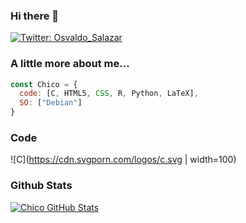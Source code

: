 ### Hi there 👋

[![Twitter: Osvaldo_Salazar](https://img.shields.io/twitter/follow/osvaldo_salazar?style=social)](https://twitter.com/osvaldo_salazar)

### A little more about me...  

```javascript
const Chico = {
  code: [C, HTML5, CSS, R, Python, LaTeX],
  SO: ["Debian"]
}
```
### Code
![C](https://cdn.svgporn.com/logos/c.svg | width=100)
 

### Github Stats

[![Chico GitHub Stats](https://github-readme-stats.vercel.app/api?username=ChicoXXX&show_icons=true&count_private=true)](https://github.com/ChicoXXX)

<!--
**ChicoXXX/ChicoXXX** is a ✨ _special_ ✨ repository because its `README.md` (this file) appears on your GitHub profile.

Here are some ideas to get you started:

- 🔭 I’m currently working on ...
- 🌱 I’m currently learning ...
- 👯 I’m looking to collaborate on ...
- 🤔 I’m looking for help with ...
- 💬 Ask me about ...
- 📫 How to reach me: ...
- 😄 Pronouns: ...
- ⚡ Fun fact: ...
-->
